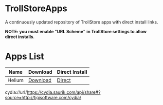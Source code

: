 # TrollStoreApps
A continuously updated repository of TrollStore apps with direct install links.

**NOTE: you must enable "URL Scheme" in TrollStore settings to allow direct installs.**
# Apps List
| Name   | Download                                                                           | Direct Install |
| ---    | ---                                                                                | ---            |
| Helium | [Download](https://github.com/leminlimez/Helium/releases/download/v1.0/Helium.tipa)| [Direct](apple-magnifier://install?url=https://github.com/leminlimez/Helium/releases/download/v1.0/Helium.tipa) |

cydia://url/https://cydia.saurik.com/api/share#?source=http://tigisoftware.com/cydia/
